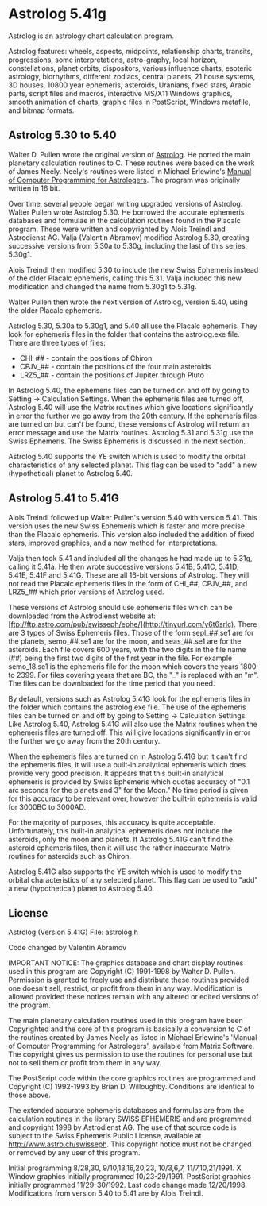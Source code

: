 # Astrolog 5.41g

Astrolog is an astrology chart calculation program.

Astrolog features: wheels, aspects, midpoints, relationship charts, transits, progressions, some interpretations, astro-graphy, local horizon, constellations, planet orbits, dispositors, various influence charts, esoteric astrology, biorhythms, different zodiacs, central planets, 21 house systems, 3D houses, 10800 year ephemeris, asteroids, Uranians, fixed stars, Arabic parts, script files and macros, interactive MS/X11 Windows graphics, smooth animation of charts, graphic files in PostScript, Windows metafile, and bitmap formats.

## Astrolog 5.30 to 5.40    
Walter D. Pullen wrote the original version of [Astrolog](http://www.astrolog.org/astrolog/astfile.htm). He ported the main planetary calculation routines to C. These routines were based on the work of James Neely. Neely's routines were listed in Michael Erlewine's [Manual of Computer Programming for Astrologers](https://www.amazon.com/dp/0866900993). The program was originally written in 16 bit.

Over time, several people began writing upgraded versions of Astrolog. Walter Pullen wrote Astrolog 5.30. He borrowed the accurate ephemeris databases and formulae in the calculation routines found in the Placalc program. These were written and copyrighted by Alois Treindl and Astrodienst AG. Valja (Valentin Abramov) modified Astrolog 5.30, creating successive versions from 5.30a to 5.30g, including the last of this series, 5.30g1.

Alois Treindl then modified 5.30 to include the new Swiss Ephemeris instead of the older Placalc ephemeris, calling this 5.31. Valja included this new modification and changed the name from 5.30g1 to 5.31g.

Walter Pullen then wrote the next version of Astrolog, version 5.40, using the older Placalc ephemeris. 

Astrolog 5.30, 5.30a to 5.30g1, and 5.40 all use the Placalc ephemeris. They look for ephemeris files in the folder that contains the astrolog.exe file. There are three types of files: 

* CHI_## -  contain the positions of Chiron
* CPJV_## - contain the positions of the four main asteroids
* LRZ5_## - contain the positions of Jupiter through Pluto

In Astrolog 5.40, the ephemeris files can be turned on and off by going to Setting -> Calculation Settings. When the ephemeris files are turned off, Astrolog 5.40 will use the Matrix routines which give locations significantly in error the further we go away from the 20th century. If the ephemeris files are turned on but can't be found, these versions of Astrolog will return an error message and use the Matrix routines. Astrolog 5.31 and 5.31g use the Swiss Ephemeris. The Swiss Ephemeris is discussed in the next section.

Astrolog 5.40 supports the YE switch which is used to modify the orbital characteristics of any selected planet. This flag can be used to "add" a new (hypothetical) planet to Astrolog 5.40. 

## Astrolog 5.41 to 5.41G

Alois Treindl followed up Walter Pullen's version 5.40 with version 5.41. This version uses the new Swiss Ephemeris which is faster and more precise than the Placalc ephemeris. This version also included the addition of fixed stars, improved graphics, and a new method for interpretations.

Valja then took 5.41 and included all the changes he had made up to 5.31g, calling it 5.41a. He then wrote successive versions 5.41B, 5.41C, 5.41D, 5.41E, 5.41F and 5.41G. These are all 16-bit versions of Astrolog. They will not read the Placalc ephemeris files in the form of CHI_##, CPJV_##, and LRZ5_## which prior versions of Astrolog used.

These versions of Astrolog should use ephemeris files which can be downloaded from the Astrodienst website at: [ftp://ftp.astro.com/pub/swisseph/ephe/](http://tinyurl.com/y6t6srlc). There are 3 types of Swiss Ephemeris files. Those of the form sepl_##.se1 are for the planets, semo_##.se1 are for the moon, and seas_##.se1 are for the asteroids. Each file covers 600 years, with the two digits in the file name (##) being the first two digits of the first year in the file. For example semo_18.se1 is the ephemeris file for the moon which covers the years 1800 to 2399. For files covering years that are BC, the "_" is replaced with an "m". The files can be downloaded for the time period that you need.

By default, versions such as Astrolog 5.41G look for the ephemeris files in the folder which contains the astrolog.exe file. The use of the ephemeris files can be turned on and off by going to Setting -> Calculation Settings. Like Astrolog 5.40, Astrolog 5.41G will also use the Matrix routines when the ephemeris files are turned off. This will give locations significantly in error the further we go away from the 20th century.

When the ephemeris files are turned on in Astrolog 5.41G but it can't find the ephemeris files, it will use a built-in analytical ephemeris which does provide very good precision. It appears that this built-in analytical ephemeris is provided by Swiss Ephemeris which quotes accuracy of "0.1 arc seconds for the planets and 3" for the Moon." No time period is given for this accuracy to be relevant over, however the built-in ephemeris is valid for 3000BC to 3000AD.

For the majority of purposes, this accuracy is quite acceptable. Unfortunately, this built-in analytical ephemeris does not include the asteroids, only the moon and planets. If Astrolog 5.41G can't find the asteroid ephemeris files, then it will use the rather inaccurate Matrix routines for asteroids such as Chiron.

Astrolog 5.41G also supports the YE switch which is used to modify the orbital characteristics of any selected planet. This flag can be used to "add" a new (hypothetical) planet to Astrolog 5.40. 

## License

Astrolog (Version 5.41G) File: astrolog.h

Code changed by Valentin Abramov

IMPORTANT NOTICE: The graphics database and chart display routines used in this program are Copyright (C) 1991-1998 by Walter D. Pullen.  Permission is granted to freely use and distribute these routines provided one doesn't sell, restrict, or profit from them in any way.  Modification is allowed provided these notices remain with any altered or edited versions of the program.

The main planetary calculation routines used in this program have been Copyrighted and the core of this program is basically a conversion to C of the routines created by James Neely as listed in Michael Erlewine's 'Manual of Computer Programming for Astrologers', available from Matrix Software. The copyright gives us permission to use the routines for personal use but not to sell them or profit from them in any way.

The PostScript code within the core graphics routines are programmed and Copyright (C) 1992-1993 by Brian D. Willoughby. Conditions are identical to those above.

The extended accurate ephemeris databases and formulas are from the calculation routines in the library SWISS EPHEMERIS and are programmed and copyright 1998 by Astrodienst AG.  The use of that source code is subject to the Swiss Ephemeris Public License, available at http://www.astro.ch/swisseph. This copyright notice must not be changed or removed by any user of this program.

Initial programming 8/28,30, 9/10,13,16,20,23, 10/3,6,7, 11/7,10,21/1991.
X Window graphics initially programmed 10/23-29/1991.
PostScript graphics initially programmed 11/29-30/1992.
Last code change made 12/20/1998.
Modifications from version 5.40 to 5.41 are by Alois Treindl.
